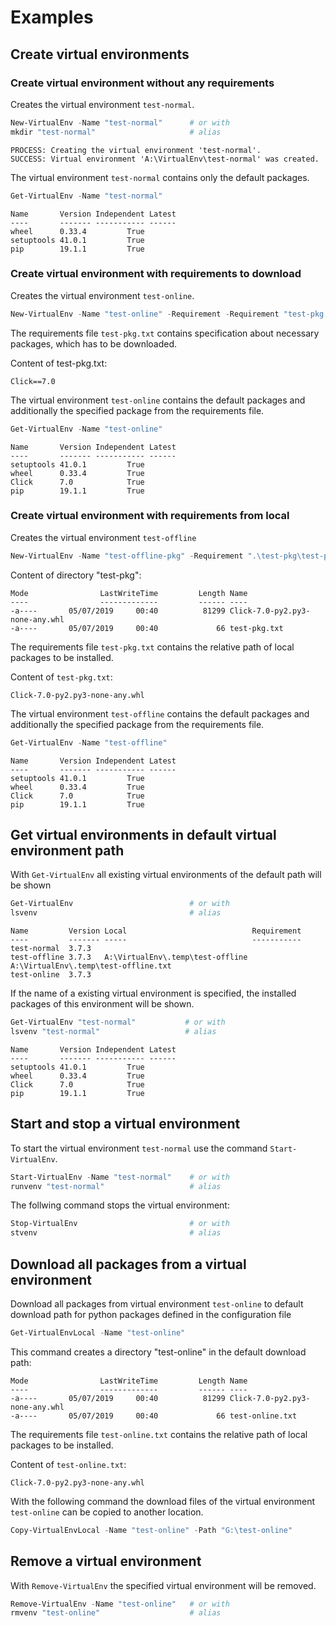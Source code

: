 # Examples

## Create virtual environments

### Create virtual environment without any requirements

Creates the virtual environment `test-normal`.

```PowerShell
New-VirtualEnv -Name "test-normal"      # or with
mkdir "test-normal"                     # alias
```

```
PROCESS: Creating the virtual environment 'test-normal'.
SUCCESS: Virtual environment 'A:\VirtualEnv\test-normal' was created.
```

The virtual environment `test-normal` contains only the default packages.

```PowerShell
Get-VirtualEnv -Name "test-normal"
```

```
Name       Version Independent Latest
----       ------- ----------- ------
wheel      0.33.4         True
setuptools 41.0.1         True
pip        19.1.1         True
```

### Create virtual environment with requirements to download

Creates the virtual environment `test-online`.

```PowerShell
New-VirtualEnv -Name "test-online" -Requirement -Requirement "test-pkg.txt"
```

The requirements file `test-pkg.txt` contains specification about necessary packages, which has to be downloaded.

Content of test-pkg.txt:
```
Click==7.0
```

The virtual environment `test-online` contains the default packages and additionally the specified package from the requirements file.

```PowerShell
Get-VirtualEnv -Name "test-online"
```

```
Name       Version Independent Latest
----       ------- ----------- ------
setuptools 41.0.1         True
wheel      0.33.4         True
Click      7.0            True
pip        19.1.1         True
```

### Create virtual environment with requirements from local

Creates the virtual environment `test-offline`

```PowerShell
New-VirtualEnv -Name "test-offline-pkg" -Requirement ".\test-pkg\test-pkg.txt"
```

Content of directory "test-pkg":
```
Mode                LastWriteTime         Length Name
----                -------------         ------ ----
-a----       05/07/2019     00:40          81299 Click-7.0-py2.py3-none-any.whl
-a----       05/07/2019     00:40             66 test-pkg.txt
```

The requirements file `test-pkg.txt` contains the relative path of local packages to be installed.

Content of `test-pkg.txt`:
```
Click-7.0-py2.py3-none-any.whl
```

The virtual environment `test-offline` contains the default packages and additionally the specified package from the requirements file.

```PowerShell
Get-VirtualEnv -Name "test-offline"
```

```
Name       Version Independent Latest
----       ------- ----------- ------
setuptools 41.0.1         True
wheel      0.33.4         True
Click      7.0            True
pip        19.1.1         True
```

## Get virtual environments in default virtual environment path

With `Get-VirtualEnv` all existing virtual environments of the default path will be shown

```PowerShell
Get-VirtualEnv                          # or with
lsvenv                                  # alias
```

```
Name         Version Local                            Requirement
----         ------- -----                            -----------
test-normal  3.7.3
test-offline 3.7.3   A:\VirtualEnv\.temp\test-offline A:\VirtualEnv\.temp\test-offline.txt
test-online  3.7.3
```

If the name of a existing virtual environment is specified, the installed packages of this environment will be shown.

```PowerShell
Get-VirtualEnv "test-normal"           # or with
lsvenv "test-normal"                   # alias
```

```
Name       Version Independent Latest
----       ------- ----------- ------
setuptools 41.0.1         True
wheel      0.33.4         True
Click      7.0            True
pip        19.1.1         True
```

## Start and stop a virtual environment

To start the virtual environment `test-normal` use the command `Start-VirtualEnv`.

```PowerShell
Start-VirtualEnv -Name "test-normal"    # or with
runvenv "test-normal"                   # alias
```

The follwing command stops the virtual environment:

```PowerShell
Stop-VirtualEnv                         # or with
stvenv                                  # alias
```

## Download all packages from a virtual environment

Download all packages from virtual environment `test-online` to default download path for python packages defined in the configuration file

```PowerShell
Get-VirtualEnvLocal -Name "test-online"
```

This command creates a directory "test-online" in the default download path:
```
Mode                LastWriteTime         Length Name
----                -------------         ------ ----
-a----       05/07/2019     00:40          81299 Click-7.0-py2.py3-none-any.whl
-a----       05/07/2019     00:40             66 test-online.txt
```

The requirements file `test-online.txt` contains the relative path of local packages to be installed.

Content of `test-online.txt`:
```
Click-7.0-py2.py3-none-any.whl
```

With the following command the download files of the virtual environment `test-online`  can be copied to another location.

```PowerShell
Copy-VirtualEnvLocal -Name "test-online" -Path "G:\test-online"
```

## Remove a virtual environment

With `Remove-VirtualEnv` the specified virtual environment will be removed.

```PowerShell
Remove-VirtualEnv -Name "test-online"   # or with
rmvenv "test-online"                    # alias
```